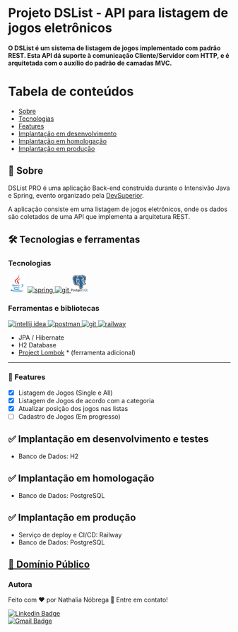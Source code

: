 # Projeto DSList - API para listagem de jogos eletrônicos

#### O DSList é um sistema de listagem de jogos implementado com padrão REST. Esta API dá suporte à comunicação Cliente/Servidor com HTTP, e é arquitetada com o auxílio do padrão de camadas MVC.

Tabela de conteúdos
=================  
<!--ts-->  

* [Sobre](#-sobre)
* [Tecnologias](#-tecnologias-e-ferramentas)
* [Features](#-features)
* [Implantação em desenvolvimento](#-implantação-em-desenvolvimento-e-testes)
* [Implantação em homologação](#-implantação-em-homologação)
* [Implantação em produção](#-implantação-em-produção)

<!--te-->  

## 🎯 Sobre

DSList PRO é uma aplicação Back-end construída durante o Intensivão Java e Spring, evento organizado
pela [DevSuperior](https://www.youtube.com/devsuperior).

A aplicação consiste em uma listagem de jogos eletrônicos, onde os dados são coletados de uma API que implementa a
arquitetura REST.

## 🛠 Tecnologias e ferramentas

### Tecnologias

<p align="left"> <a href="https://www.java.com" target="_blank" rel="noreferrer"> <img src="https://raw.githubusercontent.com/devicons/devicon/master/icons/java/java-original.svg" alt="java" width="40" height="40"/></a> <a href="https://spring.io/" target="_blank" rel="noreferrer"> <img src="https://www.vectorlogo.zone/logos/springio/springio-icon.svg" alt="spring" width="40" height="40"/> </a> <a href="https://maven.apache.org/" target="_blank" rel="noreferrer"> <img src="https://raw.githubusercontent.com/actions/starter-workflows/main/icons/maven.svg" alt="git" width="40" height="40"/> </a> <a href="https://www.postgresql.org" target="_blank" rel="noreferrer"> <img src="https://raw.githubusercontent.com/devicons/devicon/master/icons/postgresql/postgresql-original-wordmark.svg" alt="postgresql" width="40" height="40"/> </a></p>  

### Ferramentas e bibliotecas

<p align="left">
<a href="https://www.jetbrains.com/idea/" target="_blank" rel="noreferrer"> <img src="https://resources.jetbrains.com/storage/products/company/brand/logos/IntelliJ_IDEA_icon.svg?_gl=1*1ls50uz*_ga*MTEwNzIzOTY3LjE2ODMyNDQ0Mzg.*_ga_9J976DJZ68*MTY4MzgyMDMxOC44LjAuMTY4MzgyMDMyNi41Mi4wLjA.&_ga=2.233017118.1603209044.1683820318-110723967.1683244438" alt="intellij idea" width="40" height="40"/> </a>
	<a href="https://postman.com" target="_blank" rel="noreferrer"> <img src="https://www.vectorlogo.zone/logos/getpostman/getpostman-icon.svg" alt="postman" width="40" height="40"/> </a> <a href="https://git-scm.com/" target="_blank" rel="noreferrer"> <img src="https://www.vectorlogo.zone/logos/git-scm/git-scm-icon.svg" alt="git" width="40" height="40"/> </a>
	<a href="https://railway.app/" target="_blank" rel="noreferrer"> <img src="https://raw.githubusercontent.com/simple-icons/simple-icons/master/icons/railway.svg" alt="railway" width="40" height="40"/> </a>  
</p>

- JPA / Hibernate
- H2 Database
- [Project Lombok](https://projectlombok.org/) * (ferramenta adicional)
---  

### 🚀 Features

- [x] Listagem de Jogos (Single e All)
- [x] Listagem de Jogos de acordo com a categoria
- [x] Atualizar posição dos jogos nas listas
- [ ] Cadastro de Jogos (Em progresso)

## ✅ Implantação em desenvolvimento e testes
- Banco de Dados: H2
## ✅ Implantação em homologação
- Banco de Dados: PostgreSQL
## ✅ Implantação em produção
- Serviço de deploy e CI/CD: Railway
- Banco de Dados: PostgreSQL

## [🔗 Domínio Público](dslist-production-4b95.up.railway.app)

### Autora

Feito com ❤️ por Nathalia Nóbrega 👋 Entre em contato!

[![Linkedin Badge](https://img.shields.io/badge/-Nathalia-blue?style=flat-square&logo=Linkedin&logoColor=white&link=https://www.linkedin.com/in/nathalia-nobrega/)](https://www.linkedin.com/in/nathalia-nobrega/)  
[![Gmail Badge](https://img.shields.io/badge/-ttnast05@gmail.com-c14438?style=flat-square&logo=Gmail&logoColor=white&link=mailto:ttnast05@gmail.com)](mailto:ttnast05@gmail.com)
